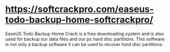 # https://softcrackpro.com/easeus-todo-backup-home-softcrackpro/
EaseUS Todo Backup Home Crack is a free downloading system and is also used for backup our data files and our pc hard disc partitions. This software is not only a backup software it can be used to recover hard disc partitions.
